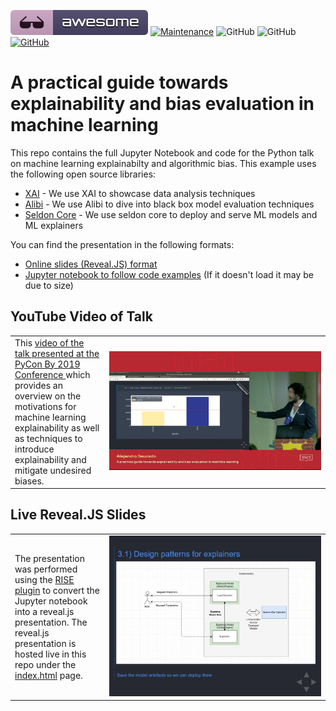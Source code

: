 [![Awesome](images/awesome.svg)](https://github.com/sindresorhus/awesome)
[![Maintenance](https://img.shields.io/badge/Maintained%3F-YES-green.svg)](https://GitHub.com/Naereen/StrapDown.js/graphs/commit-activity)
![GitHub](https://img.shields.io/badge/Languages-MULTI-blue.svg)
![GitHub](https://img.shields.io/badge/License-MIT-lightgrey.svg)
[![GitHub](https://img.shields.io/twitter/follow/axsaucedo.svg?label=Follow)](https://twitter.com/AxSaucedo/)
	

# A practical guide towards explainability and bias evaluation in machine learning

This repo contains the full Jupyter Notebook and code for the Python talk on machine learning explainabilty and algorithmic bias. This example uses the following open source libraries:
* <a href="https://github.com/EthicalML/XAI">XAI</a> - We use XAI to showcase data analysis techniques 
* <a href="https://github.com/SeldonIO/Alibi">Alibi</a> - We use Alibi to dive into black box model evaluation techniques 
* <a href="https://github.com/SeldonIO/Seldon-core">Seldon Core</a> - We use seldon core to deploy and serve ML models and ML explainers

You can find the presentation in the following formats:
* [Online slides (Reveal.JS) format](https://ethicalml.github.io/explainability-and-bias/#/)
* [Jupyter notebook to follow code examples](https://github.com/EthicalML/explainability-and-bias/blob/master/Bias%20Evaluation%20%26%20Explainability.ipynb) (If it doesn't load it may be due to size)

## YouTube Video of Talk

<table>
  <tr>
    <td width="30%">
        This <a href="https://www.youtube.com/watch?v=rq95qznOZKw">video of the talk presented at the PyCon By 2019 Conference </a> which provides an overview on the motivations for machine learning explainability as well as techniques to introduce explainability and mitigate undesired biases.
    </td>
    <td width="70%">
        <a href="https://www.youtube.com/watch?v=rq95qznOZKw"><img src="images/video.jpg"></a>
    </td>
  </tr>
</table>

## Live Reveal.JS Slides

<table>
  <tr>
    <td width="30%">
         The presentation was performed using the <a href="https://github.com/damianavila/RISE">RISE plugin</a> to convert the Jupyter notebook into a reveal.js presentation. The reveal.js presentation is hosted live in this repo under the <a href="https://ethicalml.github.io/explainability-and-bias/#/1">index.html</a> page.
    </td>
    <td width="70%">
        <a href="https://ethicalml.github.io/explainability-and-bias/#/1"><img src="images/cover.jpg"></a>
    </td>
  </tr>
</table>


